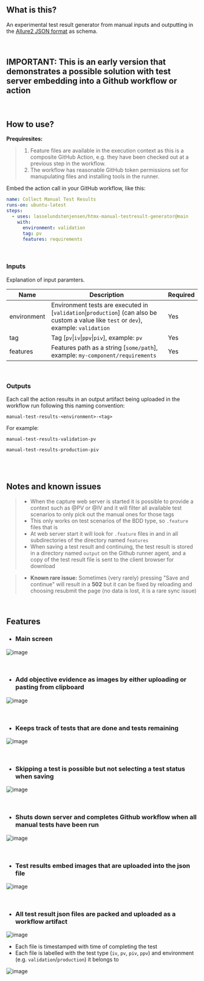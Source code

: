 ## What is this?

An experimental test result generator from manual inputs and outputting in the [Allure2 JSON format](https://allurereport.org/docs/how-it-works-test-result-file/) as schema.

</br>

## IMPORTANT: This is an early version that demonstrates a possible solution with test server embedding into a Github workflow or action

</br>

## How to use?

**Prequiresites:**
> 1. Feature files are available in the execution context as this is a composite GitHub Action, e.g. they have been checked out at a previous step in the workflow.
> 2. The workflow has reasonable GitHub token permissions set for manupulating files and installing tools in the runner.

Embed the action call in your GitHub workflow, like this:

```yaml
name: Collect Manual Test Results
runs-on: ubuntu-latest
steps:
  - uses: lasselundstenjensen/htmx-manual-testresult-generator@main
    with:
      environment: validation
      tag: pv
      features: requirements
```

</br>

### Inputs

Explanation of input paramters.

| Name | Description | Required |
|------|-------------|----------|
| environment | Environment tests are executed in [`validation`\|`production`] (can also be custom a value like `test` or `dev`), example: `validation` | Yes |
| tag | Tag [`pv`\|`iv`\|`ppv`\|`piv`], example: `pv` | Yes |
| features | Features path as a string [`some/path`], example: `my-component/requirements` | Yes |

</br>

### Outputs

Each call the action results in an output artifact being uploaded in the workflow run following this naming convention:

```plaintext
manual-test-results-<environment>-<tag>
```

For example:

`manual-test-results-validation-pv`

`manual-test-results-production-piv`

</br>
</br>

## Notes and known issues

> - When the capture web server is started it is possible to provide a context such as @PV or @IV and it will filter all available test scenarios to only pick out the manual ones for those tags
> - This only works on test scenarios of the BDD type, so `.feature` files that is
> - At web server start it will look for `.feature` files in and in all subdirectories of the directory named `features`
> - When saving a test result and continuing, the test result is stored in a directory named `output` on the Github runner agent, and a copy of the test result file is sent to the client browser for download

> - **Known rare issue:** Sometimes (very rarely) pressing "Save and continue" will result in a **502** but it can be fixed by reloading and choosing resubmit the page (no data is lost, it is a rare sync issue)

</br>

## Features

- ### Main screen

![image](https://github.com/user-attachments/assets/654d616e-910b-4d3c-b3ab-a2be8159da7e)

</br>

- ### Add objective evidence as images by either uploading or pasting from clipboard

![image](https://github.com/user-attachments/assets/842b3b6a-9c94-4810-998e-e68c563db74d)

</br>

- ### Keeps track of tests that are done and tests remaining

![image](https://github.com/user-attachments/assets/793513c5-8074-4837-81d1-92fe68ec2917)

</br>

- ### Skipping a test is possible but not selecting a test status when saving

![image](https://github.com/user-attachments/assets/7aab8360-c80d-4799-92a3-700c16d6a479)

</br>

- ### Shuts down server and completes Github workflow when all manual tests have been run

![image](https://github.com/user-attachments/assets/f1b65db6-4077-407b-bb59-f5f778041735)

</br>

- ### Test results embed images that are uploaded into the json file

![image](https://github.com/user-attachments/assets/97354eb0-8253-429e-b9cf-707d8d25eb94)

</br>

- ### All test result json files are packed and uploaded as a workflow artifact

![image](https://github.com/user-attachments/assets/3a41e613-2923-4164-86cb-9e260ae14a38)

- Each file is timestamped with time of completing the test
- Each file is labelled with the test type (`iv`, `pv`, `piv`, `ppv`) and environment (e.g. `validation`/`production`) it belongs to

![image](https://github.com/user-attachments/assets/0efb2517-bc09-4543-96c9-43a28cbc5ca7)


</br>
</br>
